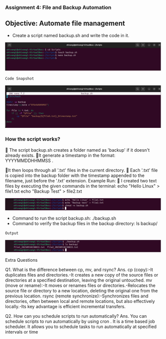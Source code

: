### Assignment 4: File and Backup Automation

## Objective: Automate file management

* Create a script named backup.sh and write the code in it.

![alt text](<WhatsApp Image 2025-09-10 at 22.40.03_ed1cf56b.jpg>)

```bash
Code Snapshot
```
![alt text](<WhatsApp Image 2025-09-10 at 22.53.18_ffc47d12.jpg>)

### How the script works?
 🔸 The script backup.sh creates a folder named as 'backup' if it doesn't already exists.
 🔸It generate a timestamp in the format: YYYYMMDDHHMMSS .
 
 🔸It then loops through all '.txt' files in the current directory.
 🔸 Each '.txt' file is copied into the backup folder with the timestamp appended to the filename, just before the '.txt' extension.
 Example Run:
 🔸 I created two text files by executing the given commands in the   terminal:
 echo "Hello LInux" > file1.txt
 echo "Backup Test" > file2.txt

![alt text](<WhatsApp Image 2025-09-10 at 22.59.41_82502141.jpg>)

* Command to run the script backup.sh: ./backup.sh
* Command to verify the backup files in the backup directory: ls backup/
 
 ```bash
 Output
 ```
 ![alt text](<WhatsApp Image 2025-09-10 at 23.01.18_8f633d8a.jpg>)

  Extra Questions

 Q1. What is the difference between cp, mv, and rsync?
 Ans. cp (copy):-It duplicates files and directories.-It creates a new copy of the source files or directories at a specified destination, leaving
 the original untouched.
 mv (move or rename):-It moves or renames files or directories.-Relocates the source file or directory to a new location, deleting the original one from
 the previous location.
 rsync (remote synchronize):-Synchronizes files and directories, often between local and remote locations, but also
 effectively locally.-Its key advantage is efficient incremental transfers.


 Q2. How can you schedule scripts to run automatically?
 Ans. You can schedule scripts to run automatically by using cron . It is a time based job
 scheduler.
 It allows you to schedule tasks to run automatically at specified intervals or time